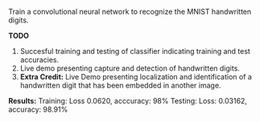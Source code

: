 Train a convolutional neural network to recognize the MNIST handwritten 
digits. 

**TODO**
1. Succesful training and testing of classifier indicating training and 
test accuracies. 
2. Live demo presenting capture and detection of handwritten digits.
3. **Extra Credit:** Live Demo presenting localization and 
identification of 
a handwritten digit that has been embedded in another image. 


**Results:** 
Training: Loss 0.0620, acccuracy: 98%
Testing: Loss: 0.03162, accuracy: 98.91%

